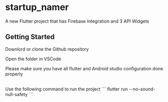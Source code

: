 # startup_namer

A new Flutter project that has Firebase Integration and 3 API Widgets

## Getting Started

Downlord or clone the Github repository
</br>

Open the folder in VSCode
</br>

Please make sure you have all flutter and Android studio configuration done properly

</br>
Use the following command to run the project
```
flutter run --no-sound-null-safety
```

